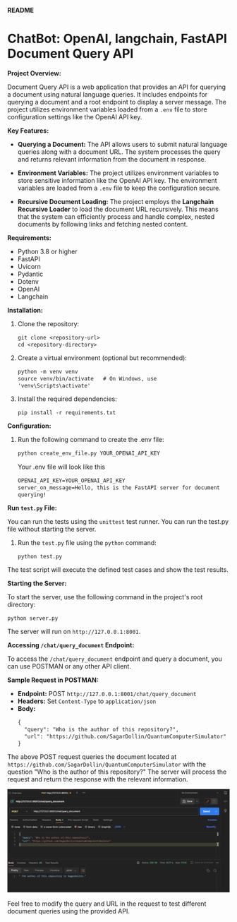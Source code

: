 **README**

# ChatBot: OpenAI, langchain, FastAPI Document Query API

**Project Overview:**

Document Query API is a web application that provides an API for querying a document using natural language queries. It includes endpoints for querying a document and a root endpoint to display a server message. The project utilizes environment variables loaded from a `.env` file to store configuration settings like the OpenAI API key.

**Key Features:**

- **Querying a Document:** The API allows users to submit natural language queries along with a document URL. The system processes the query and returns relevant information from the document in response.

- **Environment Variables:** The project utilizes environment variables to store sensitive information like the OpenAI API key. The environment variables are loaded from a `.env` file to keep the configuration secure.

- **Recursive Document Loading:** The project employs the **Langchain Recursive Loader** to load the document URL recursively. This means that the system can efficiently process and handle complex, nested documents by following links and fetching nested content.

**Requirements:**

- Python 3.8 or higher
- FastAPI
- Uvicorn
- Pydantic
- Dotenv
- OpenAI
- Langchain

**Installation:**

1. Clone the repository:
   ```
   git clone <repository-url>
   cd <repository-directory>
   ```

2. Create a virtual environment (optional but recommended):
   ```
   python -m venv venv
   source venv/bin/activate   # On Windows, use 'venv\Scripts\activate'
   ```

3. Install the required dependencies:
   ```
   pip install -r requirements.txt
   ```

**Configuration:**

1. Run the following command to create the .env file:

   ```bash
   python create_env_file.py YOUR_OPENAI_API_KEY
   ```
   Your .env file will look like this
   ```
   OPENAI_API_KEY=YOUR_OPENAI_API_KEY
   server_on_message=Hello, this is the FastAPI server for document querying!
   ```

**Run `test.py` File:**

You can run the tests using the `unittest` test runner. You can run the test.py file without starting the server.
1. Run the `test.py` file using the `python` command:
   ```
   python test.py
   ```

The test script will execute the defined test cases and show the test results.

**Starting the Server:**

To start the server, use the following command in the project's root directory:
```
python server.py
```

The server will run on `http://127.0.0.1:8001`.

**Accessing `/chat/query_document` Endpoint:**

To access the `/chat/query_document` endpoint and query a document, you can use POSTMAN or any other API client.

**Sample Request in POSTMAN:**

- **Endpoint:** POST `http://127.0.0.1:8001/chat/query_document`
- **Headers:** Set `Content-Type` to `application/json`
- **Body:**
  ```
  {
    "query": "Who is the author of this repository?",
    "url": "https://github.com/SagarDollin/QuantumComputerSimulator"
  }
  ```

The above POST request queries the document located at `https://github.com/SagarDollin/QuantumComputerSimulator` with the question "Who is the author of this repository?" The server will process the request and return the response with the relevant information.

![This is a snip of reference output](images/image.png)

Feel free to modify the query and URL in the request to test different document queries using the provided API.


